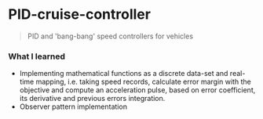 # PID-cruise-controller
> PID and 'bang-bang' speed controllers for vehicles

<h3>What I learned</h3>
<ul>
  <li>Implementing mathematical functions as a discrete data-set and real-time mapping, i.e. taking speed records, calculate error margin with the objective and compute an acceleration pulse, based on error coefficient, its derivative and previous errors integration.</li>
  <li>Observer pattern implementation</li>
</ul>
